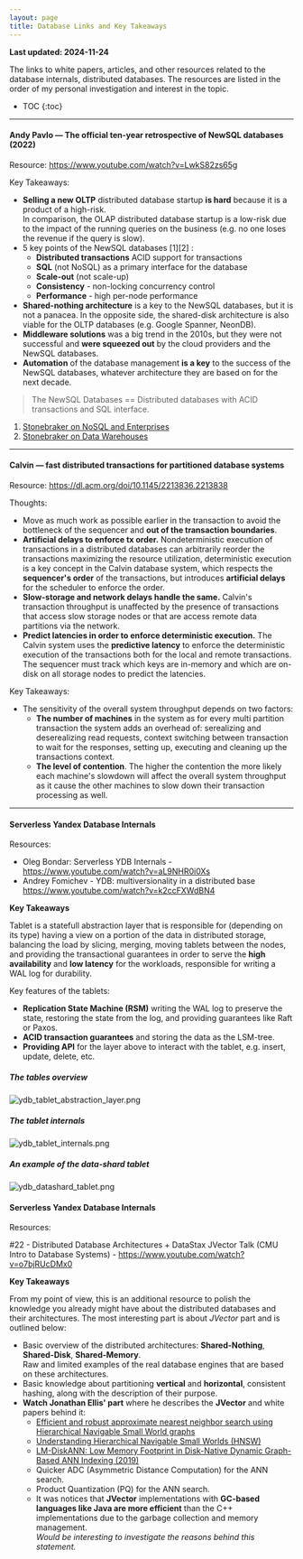 ```yaml
---
layout: page
title: Database Links and Key Takeaways
---
```


**Last updated: 2024-11-24**

The links to white papers, articles, and other resources related to the database internals, distributed databases.
The resources are listed in the order of my personal investigation and interest in the topic.

* TOC
{:toc}

---

#### Andy Pavlo — The official ten-year retrospective of NewSQL databases (2022)
Resource: https://www.youtube.com/watch?v=LwkS82zs65g

Key Takeaways:

- **Selling a new OLTP** distributed database startup **is hard** because it is a product of a high-risk. \
In comparison, the OLAP distributed database startup is a low-risk due to the impact of the running queries on the business 
(e.g. no one loses the revenue if the query is slow).
- 5 key points of the NewSQL databases [1][2] :
  - **Distributed transactions** ACID support for transactions
  - **SQL** (not NoSQL) as a primary interface for the database
  - **Scale-out** (not scale-up)
  - **Consistency** - non-locking concurrency control
  - **Performance** - high per-node performance
- **Shared-nothing architecture** is a key to the NewSQL databases, but it is not a panacea. In the opposite side, the 
shared-disk architecture is also viable for the OLTP databases (e.g. Google Spanner, NeonDB).
- **Middleware solutions** was a big trend in the 2010s, but they were not successful and **were squeezed out** by 
the cloud providers and the NewSQL databases.
- **Automation** of the database management **is a key** to the success of the NewSQL databases, whatever architecture 
they are based on for the next decade.

> The NewSQL Databases == Distributed databases with ACID transactions and SQL interface.

1. [Stonebraker on NoSQL and Enterprises](https://dl.acm.org/doi/pdf/10.1145/1978542.1978546)
2. [Stonebraker on Data Warehouses](https://dl.acm.org/doi/pdf/10.1145/1941487.1941491)

---

#### Calvin — fast distributed transactions for partitioned database systems
Resource: https://dl.acm.org/doi/10.1145/2213836.2213838

Thoughts:

- Move as much work as possible earlier in the transaction to avoid the bottleneck of the sequencer and **out of the
transaction boundaries**.
- **Artificial delays to enforce tx order.** Nondeterministic execution of transactions in a distributed databases can arbitrarily reorder the transactions maximizing
the resource utilization, deterministic execution is a key concept in the Calvin database system, which respects the
**sequencer's order** of the transactions, but introduces **artificial delays** for the scheduler to enforce the order.
- **Slow-storage and network delays handle the same.** Calvin's transaction throughput is unaffected by the presence of transactions that access slow storage nodes or 
that are access remote data partitions via the network. 
- **Predict latencies in order to enforce deterministic execution.** The Calvin system uses the **predictive latency** 
to enforce the deterministic execution of the transactions both for the local and remote transactions. The sequencer
must track which keys are in-memory and which are on-disk on all storage nodes to predict the latencies.

Key Takeaways:

- The sensitivity of the overall system throughput depends on two factors:
  - **The number of machines** in the system as for every multi partition transaction the system adds an overhead of:
  serealizing and deserealizing read requests, context switching between transaction to wait for the responses, setting 
  up, executing and cleaning up the transactions context.
  - **The level of contention**. The higher the contention the more likely each machine's slowdown will affect the overall
  system throughput as it cause the other machines to slow down their transaction processing as well. 
  

---

#### Serverless Yandex Database Internals

Resources: 
- Oleg Bondar: Serverless YDB Internals - https://www.youtube.com/watch?v=aL9NHR0i0Xs
- Andrey Fomichev - YDB: multiversionality in a distributed base https://www.youtube.com/watch?v=k2ccFXWdBN4

**Key Takeaways**

Tablet is a statefull abstraction layer that is responsible for (depending on its type) having a view on a portion 
of the data in distributed storage, balancing the load by slicing, merging, moving tablets between the nodes,
and providing the transactional guarantees in order to serve the **high availability** and **low latency** for the
workloads, responsible for writing a WAL log for durability.

Key features of the tablets:
- **Replication State Machine (RSM)** writing the WAL log to preserve the state, restoring the state from the log, and
providing guarantees like Raft or Paxos.
- **ACID transaction guarantees** and storing the data as the LSM-tree.
- **Providing API** for the layer above to interact with the tablet, e.g. insert, update, delete, etc.

##### The tables overview
![ydb_tablet_abstraction_layer.png](./../img/ydb_tablet_abstraction_layer.png)

##### The tablet internals
![ydb_tablet_internals.png](./../img/ydb_tablet_internals.png)

##### An example of the data-shard tablet
![ydb_datashard_tablet.png](./../img/ydb_datashard_tablet.png)


#### Serverless Yandex Database Internals

Resources:

#22 - Distributed Database Architectures + DataStax JVector Talk (CMU Intro to Database Systems) - 
https://www.youtube.com/watch?v=o7bjRUcDMx0

**Key Takeaways**

From my point of view, this is an additional resource to polish the knowledge you already might have
about the distributed databases and their architectures. The most interesting part is about _JVector_ part and 
is outlined below:

- Basic overview of the distributed architectures: **Shared-Nothing**, **Shared-Disk**, **Shared-Memory**. \
Raw and limited examples of the real database engines that are based on these architectures.
- Basic knowledge about partitioning **vertical** and **horizontal**, consistent hashing, 
along with the description of their purpose.
- **Watch Jonathan Ellis' part** where he describes the **JVector** and white papers behind it:
  - [Efficient and robust approximate nearest neighbor search using Hierarchical Navigable Small World graphs](https://arxiv.org/abs/1603.09320)
  - [Understanding Hierarchical Navigable Small Worlds (HNSW)](https://www.datastax.com/guides/hierarchical-navigable-small-worlds)
  - [LM-DiskANN: Low Memory Footprint in Disk-Native Dynamic Graph-Based ANN Indexing (2019)](https://cse.unl.edu/~yu/homepage/publications/paper/2023.LM-DiskANN-Low%20Memory%20Footprint%20in%20Disk-Native%20Dynamic%20Graph-Based%20ANN%20Indexing.pdf)
  - Quicker ADC (Asymmetric Distance Computation) for the ANN search.
  - Product Quantization (PQ) for the ANN search.
  - It was notices that **JVector** implementations with **GC-based languages like Java are more efficient** 
  than the C++ implementations due to the garbage collection and memory management. \
  _Would be interesting to investigate the reasons behind this statement._